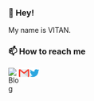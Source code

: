 <!--
**ivitan/ivitan** is a ✨ _special_ ✨ repository because its `README.md` (this file) appears on your GitHub profile.

Here are some ideas to get you started:

- 🔭 I’m currently working on ...
- 🌱 I’m currently learning ...
- 👯 I’m looking to collaborate on ...
- 🤔 I’m looking for help with ...
- 💬 Ask me about ...
- 📫 How to reach me: ...
- 😄 Pronouns: ...
- ⚡ Fun fact: ...
-->


### 👋 Hey!

My name is VITAN.

### 📫 How to reach me

<a href="https://vitan.me">
  <img align="left" alt="Blog" width="21px" src="https://vitan.me/img/favicon.png" />
</a>
<a href="mailto:vitan.me@gmail.com">
  <img align="left" alt="Email" width="21px" src="https://raw.githubusercontent.com/ivitan/ivitan/master/assets/email.svg" />
</a>
<a href="https://twitter.com/vitanme">
  <img align="left" alt="Twitter" width="21px" src="https://raw.githubusercontent.com/ivitan/ivitan/master/assets/twitter.svg" />
</a>
